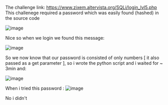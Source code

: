 The challenge link: https://www.zixem.altervista.org/SQLi/login_lvl5.php
This challenege required a password which was easily found (hashed) in the source code

![image](https://user-images.githubusercontent.com/58134995/135036541-a5e70f56-2366-4e54-b957-b604c4dd2ada.png)



Nice so when we login we found this message: 

![image](https://user-images.githubusercontent.com/58134995/135036632-041195bd-014d-4ba5-a38e-111450a06eb5.png)

So we now know that our password is consisted of only numbers [ it also passed as a get parameter ], so i wrote the python script and i waited for ~ 3min and:

![image](https://user-images.githubusercontent.com/58134995/135036817-b45e6dfe-d895-4957-8731-db8f2965c8d9.png)

When i tried this password :
![image](https://user-images.githubusercontent.com/58134995/135036920-3ee6ac28-6e7f-4404-ace1-ff805f279c8f.png)

No i didn't
